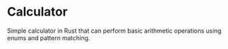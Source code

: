 # Calculator

Simple calculator in Rust that can perform basic arithmetic operations using enums and pattern matching.
